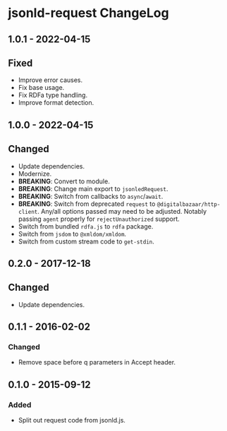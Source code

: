 # jsonld-request ChangeLog

## 1.0.1 - 2022-04-15

## Fixed
- Improve error causes.
- Fix base usage.
- Fix RDFa type handling.
- Improve format detection.

## 1.0.0 - 2022-04-15

## Changed
- Update dependencies.
- Modernize.
- **BREAKING**: Convert to module.
- **BREAKING**: Change main export to `jsonledRequest`.
- **BREAKING**: Switch from callbacks to `async`/`await`.
- **BREAKING**: Switch from deprecated `request` to
  `@digitalbazaar/http-client`. Any/all options passed may need to be adjusted.
  Notably passing `agent` properly for `rejectUnauthorized` support.
- Switch from bundled `rdfa.js` to `rdfa` package.
- Switch from `jsdom` to `@xmldom/xmldom`.
- Switch from custom stream code to `get-stdin`.

## 0.2.0 - 2017-12-18

## Changed
- Update dependencies.

## 0.1.1 - 2016-02-02

### Changed
- Remove space before q parameters in Accept header.

## 0.1.0 - 2015-09-12

### Added
- Split out request code from jsonld.js.
